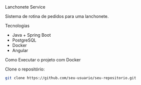 Lanchonete Service

Sistema de rotina de pedidos para uma lanchonete.
 
Tecnologias  
- Java + Spring Boot
- PostgreSQL 
- Docker
- Angular 

Como Executar o projeto com Docker

Clone o repositório:
   ```bash
   git clone https://github.com/seu-usuario/seu-repositorio.git


